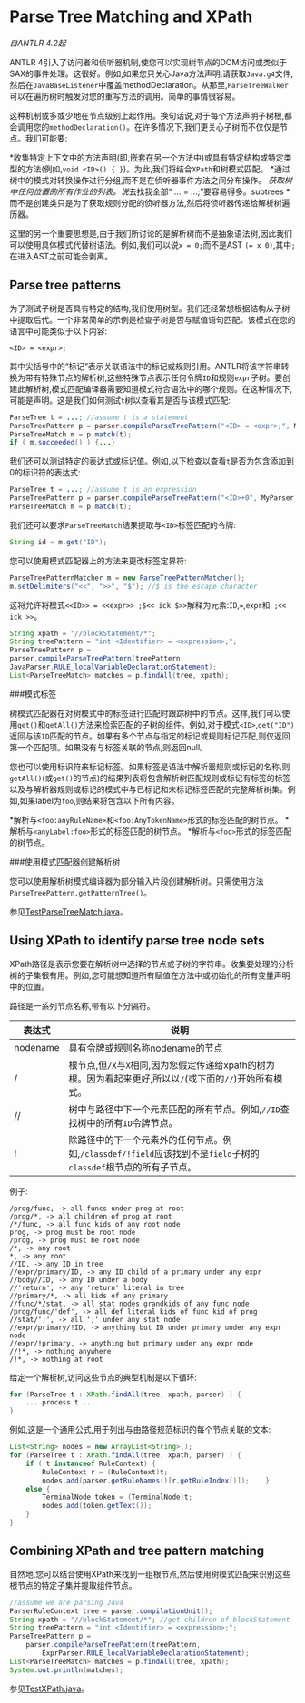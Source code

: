 # Parse Tree Matching and XPath

*自ANTLR 4.2起*

ANTLR 4引入了访问者和侦听器机制,使您可以实现树节点的DOM访问或类似于SAX的事件处理。这很好。例如,如果您只关心Java方法声明,请获取`Java.g4`文件,然后在`JavaBaseListener`中覆盖methodDeclaration。从那里,`ParseTreeWalker`可以在遍历树时触发对您的重写方法的调用。简单的事情很容易。

这种机制或多或少地在节点级别上起作用。换句话说,对于每个方法声明子树根,都会调用您的`methodDeclaration()`。在许多情况下,我们更关心子树而不仅仅是节点。我们可能要:

*收集特定上下文中的方法声明(即,嵌套在另一个方法中)或具有特定结构或特定类型的方法(例如,`void <ID>() { }`)。为此,我们将结合`XPath`和树模式匹配。
*通过树中的模式对转换操作进行分组,而不是在侦听器事件方法之间分布操作。
*获取树中任何位置的所有作业的列表。说*去找我全部“ ... = ...;”要容易得多。subtrees *而不是创建类只是为了获取规则分配的侦听器方法,然后将侦听器传递给解析树遍历器。

这里的另一个重要思想是,由于我们所讨论的是解析树而不是抽象语法树,因此我们可以使用具体模式代替树语法。例如,我们可以说`x = 0;`而不是AST `(= x 0)`,其中`;`在进入AST之前可能会剥离。

## Parse tree patterns

为了测试子树是否具有特定的结构,我们使用树型。我们还经常想根据结构从子树中提取后代。一个非常简单的示例是检查子树是否与赋值语句匹配。该模式在您的语言中可能类似于以下内容:

```
<ID> = <expr>;
```

其中尖括号中的“标记”表示关联语法中的标记或规则引用。ANTLR将该字符串转换为带有特殊节点的解析树,这些特殊节点表示任何令牌`ID`和规则`expr`子树。要创建此解析树,模式匹配编译器需要知道模式符合语法中的哪个规则。在这种情况下,可能是声明。这是我们如何测试`t`树以查看其是否与该模式匹配:

```java
ParseTree t = ...; //assume t is a statement
ParseTreePattern p = parser.compileParseTreePattern("<ID> = <expr>;", MyParser.RULE_statement);
ParseTreeMatch m = p.match(t);
if ( m.succeeded() ) {...}
```

我们还可以测试特定的表达式或标记值。例如,以下检查以查看`t`是否为包含添加到0的标识符的表达式:

```java
ParseTree t = ...; //assume t is an expression
ParseTreePattern p = parser.compileParseTreePattern("<ID>+0", MyParser.RULE_expr);
ParseTreeMatch m = p.match(t);
```

我们还可以要求`ParseTreeMatch`结果提取与`<ID>`标签匹配的令牌:

```java
String id = m.get("ID");
```

您可以使用模式匹配器上的方法来更改标签定界符:

```java
ParseTreePatternMatcher m = new ParseTreePatternMatcher();
m.setDelimiters("<<", ">>", "$"); //$ is the escape character
```

这将允许将模式`<<ID>> = <<expr>> ;$<< ick $>>`解释为元素:`ID`,` = `,`expr`和` ;<< ick >>`。

```java
String xpath = "//blockStatement/*";
String treePattern = "int <Identifier> = <expression>;";
ParseTreePattern p =
parser.compileParseTreePattern(treePattern,
JavaParser.RULE_localVariableDeclarationStatement);
List<ParseTreeMatch> matches = p.findAll(tree, xpath);
```

###模式标签

树模式匹配器在对树模式中的标签进行匹配时跟踪树中的节点。这样,我们可以使用`get()`和`getAll()`方法来检索匹配的子树的组件。例如,对于模式`<ID>`,`get("ID")`返回与该`ID`匹配的节点。如果有多个节点与指定的标记或规则标记匹配,则仅返回第一个匹配项。如果没有与标签关联的节点,则返回null。

您也可以使用标识符来标记标签。如果标签是语法中解析器规则或标记的名称,则`getAll()`(或`get()`的节点)的结果列表将包含解析树匹配规则或标记有标签的标签以及与解析器规则或标记的模式中与已标记和未标记标签匹配的完整解析树集。例如,如果label为`foo`,则结果将包含以下所有内容。

*解析与`<foo:anyRuleName>`和`<foo:AnyTokenName>`形式的标签匹配的树节点。
*解析与`<anyLabel:foo>`形式的标签匹配的树节点。
*解析与`<foo>`形式的标签匹配的树节点。

###使用模式匹配器创建解析树

您可以使用解析树模式编译器为部分输入片段创建解析树。只需使用方法`ParseTreePattern.getPatternTree()`。

参见[TestParseTreeMatch.java](https://github.com/antlr/antlr4/blob/master/tool-testsuite/test/org/antlr/v4/test/tool/TestParseTreeMatcher.java)。

## Using XPath to identify parse tree node sets

XPath路径是表示您要在解析树中选择的节点或子树的字符串。收集要处理的分析树的子集很有用。例如,您可能想知道所有赋值在方法中或初始化的所有变量声明中的位置。

路径是一系列节点名称,带有以下分隔符。

|表达式|说明|
| --------- | ----------- |
|nodename|具有令牌或规则名称nodename的节点
|/|根节点,但`/X`与`X`相同,因为您假定传递给xpath的树为根。因为看起来更好,所以以`/`(或下面的`//`)开始所有模式。|
| //|树中与路径中下一个元素匹配的所有节点。例如,`//ID`查找树中的所有`ID`令牌节点。|
|!|除路径中的下一个元素外的任何节点。例如,`/classdef/!field`应该找到不是`field`子树的`classdef`根节点的所有子节点。|

例子:

```
/prog/func, -> all funcs under prog at root
/prog/*, -> all children of prog at root
/*/func, -> all func kids of any root node
prog, -> prog must be root node
/prog, -> prog must be root node
/*, -> any root
*, -> any root
//ID, -> any ID in tree
//expr/primary/ID, -> any ID child of a primary under any expr
//body//ID, -> any ID under a body
//'return', -> any 'return' literal in tree
//primary/*, -> all kids of any primary
//func/*/stat, -> all stat nodes grandkids of any func node
/prog/func/'def', -> all def literal kids of func kid of prog
//stat/';', -> all ';' under any stat node
//expr/primary/!ID, -> anything but ID under primary under any expr node
//expr/!primary, -> anything but primary under any expr node
//!*, -> nothing anywhere
/!*, -> nothing at root
```

给定一个解析树,访问这些节点的典型机制是以下循环:

```java
for (ParseTree t : XPath.findAll(tree, xpath, parser) ) {
    ... process t ...
}
```

例如,这是一个通用公式,用于列出与由路径规范标识的每个节点关联的文本:

```java
List<String> nodes = new ArrayList<String>();
for (ParseTree t : XPath.findAll(tree, xpath, parser) ) {
    if ( t instanceof RuleContext) {
        RuleContext r = (RuleContext)t;
        nodes.add(parser.getRuleNames()[r.getRuleIndex()]);    }      
    else { 
        TerminalNode token = (TerminalNode)t;
        nodes.add(token.getText());
    }      
}
```

## Combining XPath and tree pattern matching

自然地,您可以结合使用XPath来找到一组根节点,然后使用树模式匹配来识别这些根节点的特定子集并提取组件节点。

```java
//assume we are parsing Java
ParserRuleContext tree = parser.compilationUnit();
String xpath = "//blockStatement/*"; //get children of blockStatement
String treePattern = "int <Identifier> = <expression>;";
ParseTreePattern p =
    parser.compileParseTreePattern(treePattern,   
        ExprParser.RULE_localVariableDeclarationStatement);
List<ParseTreeMatch> matches = p.findAll(tree, xpath);
System.out.println(matches);
```

参见[TestXPath.java](https://github.com/antlr/antlr4/blob/master/tool-testsuite/test/org/antlr/v4/test/tool/TestXPath.java)。